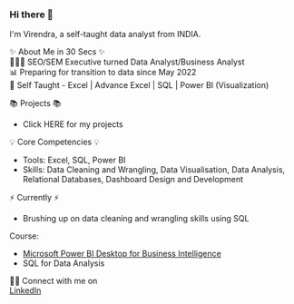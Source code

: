 ### Hi there 👋

<!--
**VirendraGautam/VirendraGautam** is a ✨ _special_ ✨ repository because its `README.md` (this file) appears on your GitHub profile.

Here are some ideas to get you started:

- 🔭 I’m currently working on ...
- 🌱 I’m currently learning ...
- 👯 I’m looking to collaborate on ...
- 🤔 I’m looking for help with ...
- 💬 Ask me about ...
- 📫 How to reach me: ...
- 😄 Pronouns: ...
- ⚡ Fun fact: ...
-->

I'm Virendra, a self-taught data analyst from INDIA.

✨ About Me in 30 Secs ✨     
👩🏻‍💻 SEO/SEM Executive turned Data Analyst/Business Analyst  
📊 Preparing for transition to data since May 2022  
📝 Self Taught - Excel | Advance Excel | SQL | Power BI (Visualization)

📚 Projects 📚                  
 * Click HERE for my projects


💡 Core Competencies 💡                 
 * Tools: Excel, SQL, Power BI              
 * Skills: Data Cleaning and Wrangling, Data Visualisation, Data Analysis, Relational Databases, Dashboard Design and Development

⚡️ Currently ⚡️ 
 * Brushing up on data cleaning and wrangling skills using SQL

Course: 
 * [Microsoft Power BI Desktop for Business Intelligence](https://www.udemy.com/certificate/UC-c0d1c69c-2d17-477e-bf4e-e4a2d26a4b15/)                 
 * SQL for Data Analysis


🙌🏻 Connect with me on   
[LinkedIn](https://www.linkedin.com/in/virendra-gautam/)
